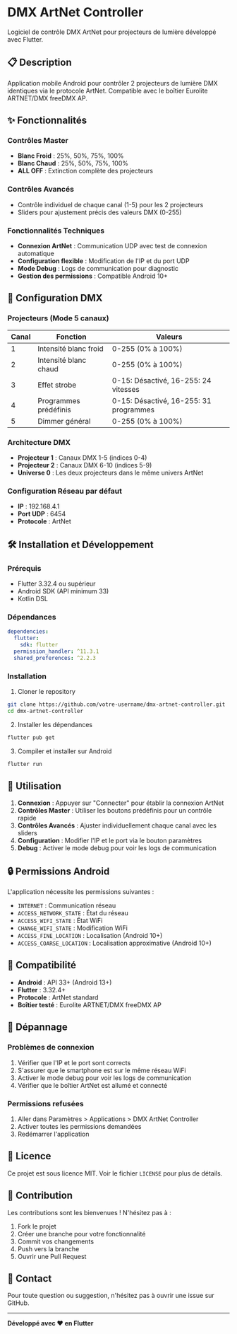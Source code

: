 # DMX ArtNet Controller

Logiciel de contrôle DMX ArtNet pour projecteurs de lumière développé avec Flutter.

## 📋 Description

Application mobile Android pour contrôler 2 projecteurs de lumière DMX identiques via le protocole ArtNet. Compatible avec le boîtier Eurolite ARTNET/DMX freeDMX AP.

## ✨ Fonctionnalités

### Contrôles Master
- **Blanc Froid** : 25%, 50%, 75%, 100%
- **Blanc Chaud** : 25%, 50%, 75%, 100%
- **ALL OFF** : Extinction complète des projecteurs

### Contrôles Avancés
- Contrôle individuel de chaque canal (1-5) pour les 2 projecteurs
- Sliders pour ajustement précis des valeurs DMX (0-255)

### Fonctionnalités Techniques
- **Connexion ArtNet** : Communication UDP avec test de connexion automatique
- **Configuration flexible** : Modification de l'IP et du port UDP
- **Mode Debug** : Logs de communication pour diagnostic
- **Gestion des permissions** : Compatible Android 10+

## 🔧 Configuration DMX

### Projecteurs (Mode 5 canaux)
| Canal | Fonction | Valeurs |
|-------|----------|---------|
| 1 | Intensité blanc froid | 0-255 (0% à 100%) |
| 2 | Intensité blanc chaud | 0-255 (0% à 100%) |
| 3 | Effet strobe | 0-15: Désactivé, 16-255: 24 vitesses |
| 4 | Programmes prédéfinis | 0-15: Désactivé, 16-255: 31 programmes |
| 5 | Dimmer général | 0-255 (0% à 100%) |

### Architecture DMX
- **Projecteur 1** : Canaux DMX 1-5 (indices 0-4)
- **Projecteur 2** : Canaux DMX 6-10 (indices 5-9)
- **Universe 0** : Les deux projecteurs dans le même univers ArtNet

### Configuration Réseau par défaut
- **IP** : 192.168.4.1
- **Port UDP** : 6454
- **Protocole** : ArtNet

## 🛠️ Installation et Développement

### Prérequis
- Flutter 3.32.4 ou supérieur
- Android SDK (API minimum 33)
- Kotlin DSL

### Dépendances
```yaml
dependencies:
  flutter:
    sdk: flutter
  permission_handler: ^11.3.1
  shared_preferences: ^2.2.3
```

### Installation
1. Cloner le repository
```bash
git clone https://github.com/votre-username/dmx-artnet-controller.git
cd dmx-artnet-controller
```

2. Installer les dépendances
```bash
flutter pub get
```

3. Compiler et installer sur Android
```bash
flutter run
```

## 📱 Utilisation

1. **Connexion** : Appuyer sur "Connecter" pour établir la connexion ArtNet
2. **Contrôles Master** : Utiliser les boutons prédéfinis pour un contrôle rapide
3. **Contrôles Avancés** : Ajuster individuellement chaque canal avec les sliders
4. **Configuration** : Modifier l'IP et le port via le bouton paramètres
5. **Debug** : Activer le mode debug pour voir les logs de communication

## 🔒 Permissions Android

L'application nécessite les permissions suivantes :
- `INTERNET` : Communication réseau
- `ACCESS_NETWORK_STATE` : État du réseau
- `ACCESS_WIFI_STATE` : État WiFi
- `CHANGE_WIFI_STATE` : Modification WiFi
- `ACCESS_FINE_LOCATION` : Localisation (Android 10+)
- `ACCESS_COARSE_LOCATION` : Localisation approximative (Android 10+)

## 🎯 Compatibilité

- **Android** : API 33+ (Android 13+)
- **Flutter** : 3.32.4+
- **Protocole** : ArtNet standard
- **Boîtier testé** : Eurolite ARTNET/DMX freeDMX AP

## 🐛 Dépannage

### Problèmes de connexion
1. Vérifier que l'IP et le port sont corrects
2. S'assurer que le smartphone est sur le même réseau WiFi
3. Activer le mode debug pour voir les logs de communication
4. Vérifier que le boîtier ArtNet est allumé et connecté

### Permissions refusées
1. Aller dans Paramètres > Applications > DMX ArtNet Controller
2. Activer toutes les permissions demandées
3. Redémarrer l'application

## 📄 Licence

Ce projet est sous licence MIT. Voir le fichier `LICENSE` pour plus de détails.

## 🤝 Contribution

Les contributions sont les bienvenues ! N'hésitez pas à :
1. Fork le projet
2. Créer une branche pour votre fonctionnalité
3. Commit vos changements
4. Push vers la branche
5. Ouvrir une Pull Request

## 📧 Contact

Pour toute question ou suggestion, n'hésitez pas à ouvrir une issue sur GitHub.

---

**Développé avec ❤️ en Flutter**